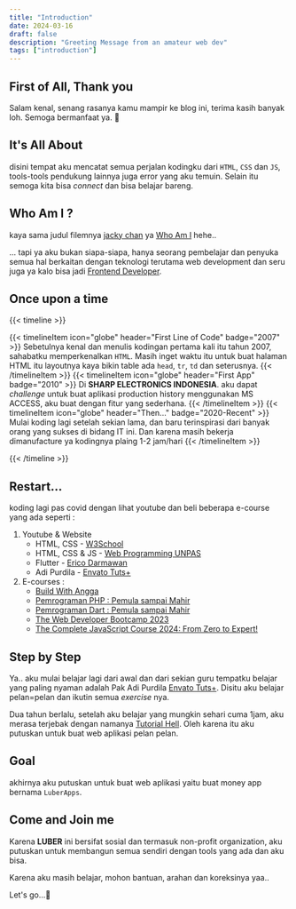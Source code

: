 ```yaml
---
title: "Introduction"
date: 2024-03-16
draft: false
description: "Greeting Message from an amateur web dev"
tags: ["introduction"]
---
```


## First of All, Thank you

Salam kenal, senang rasanya kamu mampir ke blog ini, terima kasih banyak loh. Semoga bermanfaat ya. 🙏

## It's All About

disini tempat aku mencatat semua perjalan kodingku dari `HTML`, `CSS` dan `JS`, tools-tools pendukung lainnya juga error yang aku temuin. Selain itu semoga kita bisa _connect_ dan bisa belajar bareng.

## Who Am I ?

kaya sama judul filemnya [jacky chan](https://en.wikipedia.org/wiki/Jackie_Chan) ya [Who Am I](<https://en.wikipedia.org/wiki/Who_Am_I%3F_(1998_film)>) hehe..

... tapi ya aku bukan siapa-siapa, hanya seorang pembelajar dan penyuka semua hal berkaitan dengan teknologi terutama web development dan seru juga ya kalo bisa jadi [Frontend Developer](https://frontendmasters.com/guides/front-end-handbook/2018/what-is-a-FD.html).

## Once upon a time

{{< timeline >}}

{{< timelineItem icon="globe" header="First Line of Code" badge="2007" >}}
Sebetulnya kenal dan menulis kodingan pertama kali itu tahun 2007, sahabatku memperkenalkan `HTML`. Masih inget waktu itu untuk buat halaman HTML itu layoutnya kaya bikin table ada <code>head</code>, <code>tr</code>, <code>td</code> dan seterusnya.
{{< /timelineItem >}}
{{< timelineItem icon="globe" header="First App" badge="2010" >}}
Di <b>SHARP ELECTRONICS INDONESIA</b>. aku dapat <i>challenge</i> untuk buat aplikasi production history menggunakan MS ACCESS, aku buat dengan fitur yang sederhana.
{{< /timelineItem >}}
{{< timelineItem icon="globe" header="Then..." badge="2020-Recent" >}}
Mulai koding lagi setelah sekian lama, dan baru terinspirasi dari banyak orang yang sukses di bidang IT ini. Dan karena masih bekerja dimanufacture ya kodingnya plaing 1-2 jam/hari
{{< /timelineItem >}}

{{< /timeline >}}

## Restart...

koding lagi pas covid dengan lihat youtube dan beli beberapa e-course yang ada seperti :

1. Youtube & Website
   - HTML, CSS - [W3School](https://www.w3schools.com/ "sumber belajar pertamaku")
   - HTML, CSS & JS - [Web Programming UNPAS](https://www.youtube.com/WebProgrammingUNPAS "dengan pak dosen Sandhika Galih")
   - Flutter - [Erico Darmawan](https://www.youtube.com/@ericodarmawan "belajar Flutter waktu masih  ver 1.0")
   - Adi Purdila - [Envato Tuts+](https://www.youtube.com/watch?v=iG2jotQo9NI&t=3623s "yang paling nyaman belajarnya buatku")
2. E-courses :
   - [Build With Angga](https://buildwithangga.com/ "ecourse berbayar pertama")
   - [Pemrograman PHP : Pemula sampai Mahir](https://www.udemy.com/course/pemrograman-php-pemula-sampai-mahir "Belajar PHP bareng pak Eko")
   - [Pemrograman Dart : Pemula sampai Mahir](https://www.udemy.com/course/pemrograman-dart-pemula-sampai-mahir/ "Tutor - Eko Kurniawan Khannedy")
   - [The Web Developer Bootcamp 2023](https://www.udemy.com/course/the-web-developer-bootcamp "Tutor - Colt Steele")
   - [The Complete JavaScript Course 2024: From Zero to Expert!](https://www.udemy.com/course/the-complete-javascript-course "Tutor - Jonas Schmedtmann")

## Step by Step

Ya.. aku mulai belajar lagi dari awal dan dari sekian guru tempatku belajar yang paling nyaman adalah Pak Adi Purdila [Envato Tuts+](https://www.youtube.com/watch?v=iG2jotQo9NI&t=3623s "yang paling nyaman belajarnya pribadi"). Disitu aku belajar pelan=pelan dan ikutin semua _exercise_ nya.

Dua tahun berlalu, setelah aku belajar yang mungkin sehari cuma 1jam, aku merasa terjebak dengan namanya [Tutorial Hell](https://www.linkedin.com/pulse/how-escape-tutorial-hell-ikechukwu-vincent#:~:text=Tutorial%20hell%20refers%20to%20a,step%20in%20their%20learning%20journey.). Oleh karena itu aku putuskan untuk buat web aplikasi pelan pelan.

## Goal

akhirnya aku putuskan untuk buat web aplikasi yaitu buat money app bernama `LuberApps`.

## Come and Join me

Karena **LUBER** ini bersifat sosial dan termasuk non-profit organization, aku putuskan untuk membangun semua sendiri dengan tools yang ada dan aku bisa.

Karena aku masih belajar, mohon bantuan, arahan dan koreksinya yaa..

Let's go...🚀

